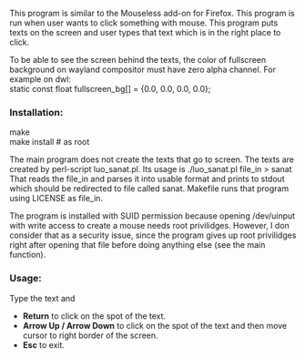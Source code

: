 This program is similar to the Mouseless add-on for Firefox.
This program is run when user wants to click something with mouse.
This program puts texts on the screen and user types that text which is in the right place to click.

To be able to see the screen behind the texts, the color of fullscreen background on wayland compositor must have zero alpha channel.
For example on dwl: \
static const float fullscreen\_bg[]         = {0.0, 0.0, 0.0, 0.0};

### Installation:
  make \
  make install # as root

The main program does not create the texts that go to screen.
The texts are created by perl-script luo\_sanat.pl.
Its usage is ./luo\_sanat.pl file\_in > sanat
That reads the file\_in and parses it into usable format and prints to stdout which should be redirected to file called sanat.
Makefile runs that program using LICENSE as file\_in.

The program is installed with SUID permission because opening /dev/uinput with write access to create a mouse needs root privilidges.
However, I don consider that as a security issue, since the program gives up root privilidges right after opening that file before doing anything else (see the main function).

### Usage:
Type the text and
- **Return** to click on the spot of the text.
- **Arrow Up / Arrow Down** to click on the spot of the text and then move cursor to right border of the screen.
- **Esc** to exit.
